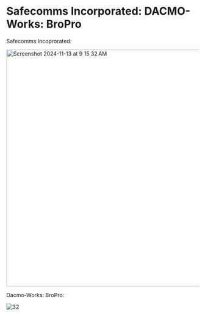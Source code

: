 # Safecomms Incorporated: DACMO-Works: BroPro

Safecomms Incoprorated: 

<img width="621" alt="Screenshot 2024-11-13 at 9 15 32 AM" src="https://github.com/user-attachments/assets/3072a47d-89cb-4bee-8823-0c97bd63ca23" />

Dacmo-Works: BroPro:

![32](https://github.com/user-attachments/assets/f235b5b4-0f71-443f-ba4f-2c479845d118)


